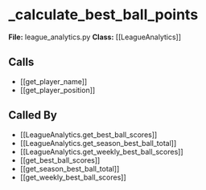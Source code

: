 # _calculate_best_ball_points

**File:** league_analytics.py
**Class:** [[LeagueAnalytics]]

## Calls

- [[get_player_name]]
- [[get_player_position]]

## Called By

- [[LeagueAnalytics.get_best_ball_scores]]
- [[LeagueAnalytics.get_season_best_ball_total]]
- [[LeagueAnalytics.get_weekly_best_ball_scores]]
- [[get_best_ball_scores]]
- [[get_season_best_ball_total]]
- [[get_weekly_best_ball_scores]]

